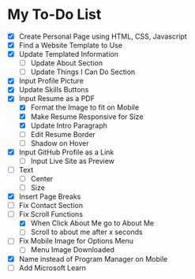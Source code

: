 # My To-Do List

- [x] Create Personal Page using HTML, CSS, Javascript
- [x] Find a Website Template to Use
- [x] Update Templated Information
  - [ ] Update About Section
  - [ ] Update Things I Can Do Section
- [x] Input Profile Picture
- [x] Update Skills Buttons
- [x] Input Resume as a PDF
  - [x] Format the Image to fit on Mobile
  - [x] Make Resume Responsive for Size
  - [x] Update Intro Paragraph
  - [ ] Edit Resume Border
  - [ ] Shadow on Hover
- [x] Input GitHub Profile as a Link
  - [ ] Input Live Site as Preview
- [ ] Text
  - [ ] Center
  - [ ] Size
- [x] Insert Page Breaks
- [ ] Fix Contact Section
- [ ] Fix Scroll Functions
  - [x] When Click About Me go to About Me
  - [ ] Scroll to about me after x seconds
- [ ] Fix Mobile Image for Options Menu 
  - [ ] Menu Image Downloaded
- [x] Name instead of Program Manager on Mobile
- [ ] Add Microsoft Learn
